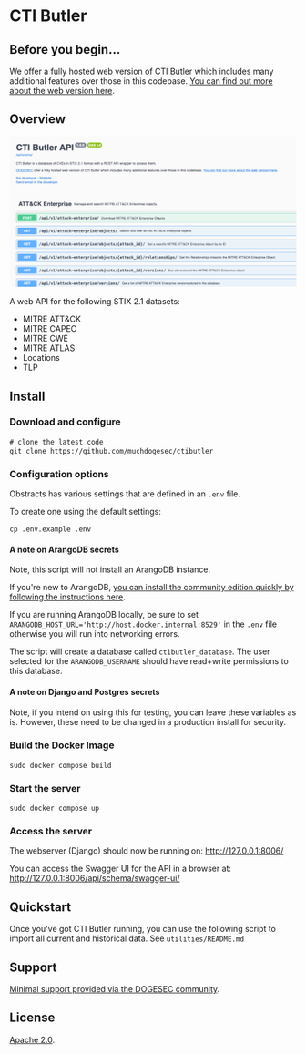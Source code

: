 # CTI Butler

## Before you begin...

We offer a fully hosted web version of CTI Butler which includes many additional features over those in this codebase. [You can find out more about the web version here](https://www.ctibutler.com/).

## Overview

![](docs/ctibutler.png)

A web API for the following STIX 2.1 datasets:

* MITRE ATT&CK
* MITRE CAPEC
* MITRE CWE
* MITRE ATLAS
* Locations
* TLP

## Install

### Download and configure

```shell
# clone the latest code
git clone https://github.com/muchdogesec/ctibutler
```

### Configuration options

Obstracts has various settings that are defined in an `.env` file.

To create one using the default settings:

```shell
cp .env.example .env
```

#### A note on ArangoDB secrets

Note, this script will not install an ArangoDB instance.

If you're new to ArangoDB, [you can install the community edition quickly by following the instructions here](https://arangodb.com/community-server/).

If you are running ArangoDB locally, be sure to set `ARANGODB_HOST_URL='http://host.docker.internal:8529'` in the `.env` file otherwise you will run into networking errors.

The script will create a database called `ctibutler_database`. The user selected for the `ARANGODB_USERNAME` should have read+write permissions to this database.

#### A note on Django and Postgres secrets

Note, if you intend on using this for testing, you can leave these variables as is. However, these need to be changed in a production install for security.

### Build the Docker Image

```shell
sudo docker compose build
```

### Start the server

```shell
sudo docker compose up
```

### Access the server

The webserver (Django) should now be running on: http://127.0.0.1:8006/

You can access the Swagger UI for the API in a browser at: http://127.0.0.1:8006/api/schema/swagger-ui/

## Quickstart

Once you've got CTI Butler running, you can use the following script to import all current and historical data. See `utilities/README.md`

## Support

[Minimal support provided via the DOGESEC community](https://community.dogesec.com/).

## License

[Apache 2.0](/LICENSE).